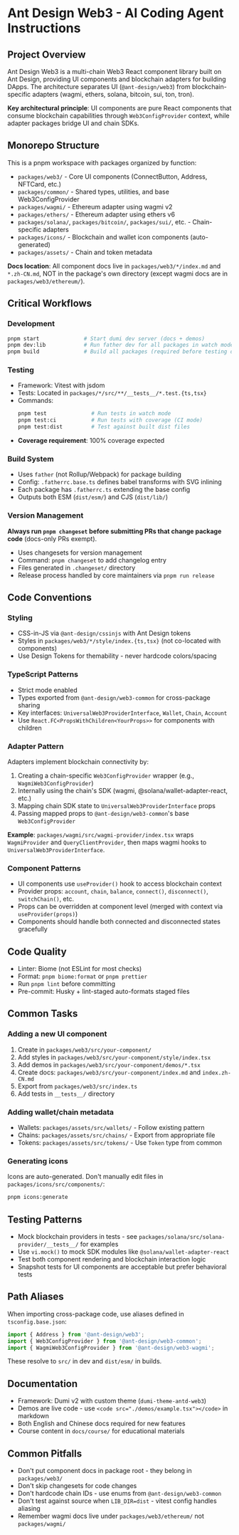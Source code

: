# Ant Design Web3 - AI Coding Agent Instructions

## Project Overview

Ant Design Web3 is a multi-chain Web3 React component library built on Ant Design, providing UI components and blockchain adapters for building DApps. The architecture separates UI (`@ant-design/web3`) from blockchain-specific adapters (wagmi, ethers, solana, bitcoin, sui, ton, tron).

**Key architectural principle**: UI components are pure React components that consume blockchain capabilities through `Web3ConfigProvider` context, while adapter packages bridge UI and chain SDKs.

## Monorepo Structure

This is a pnpm workspace with packages organized by function:

- `packages/web3/` - Core UI components (ConnectButton, Address, NFTCard, etc.)
- `packages/common/` - Shared types, utilities, and base Web3ConfigProvider
- `packages/wagmi/` - Ethereum adapter using wagmi v2
- `packages/ethers/` - Ethereum adapter using ethers v6
- `packages/solana/`, `packages/bitcoin/`, `packages/sui/`, etc. - Chain-specific adapters
- `packages/icons/` - Blockchain and wallet icon components (auto-generated)
- `packages/assets/` - Chain and token metadata

**Docs location**: All component docs live in `packages/web3/*/index.md` and `*.zh-CN.md`, NOT in the package's own directory (except wagmi docs are in `packages/web3/ethereum/`).

## Critical Workflows

### Development

```bash
pnpm start              # Start dumi dev server (docs + demos)
pnpm dev:lib            # Run father dev for all packages in watch mode
pnpm build              # Build all packages (required before testing dist)
```

### Testing

- Framework: Vitest with jsdom
- Tests: Located in `packages/*/src/**/__tests__/*.test.{ts,tsx}`
- Commands:
  ```bash
  pnpm test              # Run tests in watch mode
  pnpm test:ci           # Run tests with coverage (CI mode)
  pnpm test:dist         # Test against built dist files
  ```
- **Coverage requirement**: 100% coverage expected

### Build System

- Uses `father` (not Rollup/Webpack) for package building
- Config: `.fatherrc.base.ts` defines babel transforms with SVG inlining
- Each package has `.fatherrc.ts` extending the base config
- Outputs both ESM (`dist/esm/`) and CJS (`dist/lib/`)

### Version Management

**Always run `pnpm changeset` before submitting PRs that change package code** (docs-only PRs exempt).

- Uses changesets for version management
- Command: `pnpm changeset` to add changelog entry
- Files generated in `.changeset/` directory
- Release process handled by core maintainers via `pnpm run release`

## Code Conventions

### Styling

- CSS-in-JS via `@ant-design/cssinjs` with Ant Design tokens
- Styles in `packages/web3/*/style/index.{ts,tsx}` (not co-located with components)
- Use Design Tokens for themability - never hardcode colors/spacing

### TypeScript Patterns

- Strict mode enabled
- Types exported from `@ant-design/web3-common` for cross-package sharing
- Key interfaces: `UniversalWeb3ProviderInterface`, `Wallet`, `Chain`, `Account`
- Use `React.FC<PropsWithChildren<YourProps>>` for components with children

### Adapter Pattern

Adapters implement blockchain connectivity by:

1. Creating a chain-specific `Web3ConfigProvider` wrapper (e.g., `WagmiWeb3ConfigProvider`)
2. Internally using the chain's SDK (wagmi, @solana/wallet-adapter-react, etc.)
3. Mapping chain SDK state to `UniversalWeb3ProviderInterface` props
4. Passing mapped props to `@ant-design/web3-common`'s base `Web3ConfigProvider`

**Example**: `packages/wagmi/src/wagmi-provider/index.tsx` wraps `WagmiProvider` and `QueryClientProvider`, then maps wagmi hooks to `UniversalWeb3ProviderInterface`.

### Component Patterns

- UI components use `useProvider()` hook to access blockchain context
- Provider props: `account`, `chain`, `balance`, `connect()`, `disconnect()`, `switchChain()`, etc.
- Props can be overridden at component level (merged with context via `useProvider(props)`)
- Components should handle both connected and disconnected states gracefully

## Code Quality

- Linter: Biome (not ESLint for most checks)
- Format: `pnpm biome:format` or `pnpm prettier`
- Run `pnpm lint` before committing
- Pre-commit: Husky + lint-staged auto-formats staged files

## Common Tasks

### Adding a new UI component

1. Create in `packages/web3/src/your-component/`
2. Add styles in `packages/web3/src/your-component/style/index.tsx`
3. Add demos in `packages/web3/src/your-component/demos/*.tsx`
4. Create docs: `packages/web3/src/your-component/index.md` and `index.zh-CN.md`
5. Export from `packages/web3/src/index.ts`
6. Add tests in `__tests__/` directory

### Adding wallet/chain metadata

- Wallets: `packages/assets/src/wallets/` - Follow existing pattern
- Chains: `packages/assets/src/chains/` - Export from appropriate file
- Tokens: `packages/assets/src/tokens/` - Use `Token` type from common

### Generating icons

Icons are auto-generated. Don't manually edit files in `packages/icons/src/components/`:

```bash
pnpm icons:generate
```

## Testing Patterns

- Mock blockchain providers in tests - see `packages/solana/src/solana-provider/__tests__/` for examples
- Use `vi.mock()` to mock SDK modules like `@solana/wallet-adapter-react`
- Test both component rendering and blockchain interaction logic
- Snapshot tests for UI components are acceptable but prefer behavioral tests

## Path Aliases

When importing cross-package code, use aliases defined in `tsconfig.base.json`:

```typescript
import { Address } from '@ant-design/web3';
import { Web3ConfigProvider } from '@ant-design/web3-common';
import { WagmiWeb3ConfigProvider } from '@ant-design/web3-wagmi';
```

These resolve to `src/` in dev and `dist/esm/` in builds.

## Documentation

- Framework: Dumi v2 with custom theme (`dumi-theme-antd-web3`)
- Demos are live code - use `<code src="./demos/example.tsx"></code>` in markdown
- Both English and Chinese docs required for new features
- Course content in `docs/course/` for educational materials

## Common Pitfalls

- Don't put component docs in package root - they belong in `packages/web3/`
- Don't skip changesets for code changes
- Don't hardcode chain IDs - use enums from `@ant-design/web3-common`
- Don't test against source when `LIB_DIR=dist` - vitest config handles aliasing
- Remember wagmi docs live under `packages/web3/ethereum/` not `packages/wagmi/`
